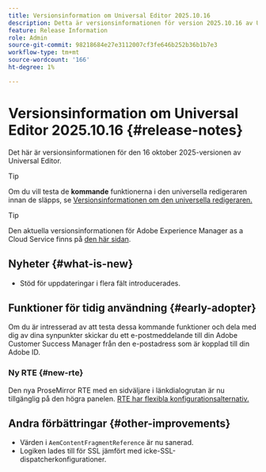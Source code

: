 ```yaml
---
title: Versionsinformation om Universal Editor 2025.10.16
description: Detta är versionsinformationen för version 2025.10.16 av Universal Editor.
feature: Release Information
role: Admin
source-git-commit: 98218684e27e3112007cf3fe646b252b36b1b7e3
workflow-type: tm+mt
source-wordcount: '166'
ht-degree: 1%

---
```



# Versionsinformation om Universal Editor 2025.10.16 {#release-notes}

Det här är versionsinformationen för den 16 oktober 2025-versionen av Universal Editor.

>[!TIP]
>
>Om du vill testa de **kommande** funktionerna i den universella redigeraren innan de släpps, se [Versionsinformationen om den universella redigeraren.](/help/release-notes/universal-editor/preview.md)

>[!TIP]
>
>Den aktuella versionsinformationen för Adobe Experience Manager as a Cloud Service finns på [den här sidan](/help/release-notes/release-notes-cloud/release-notes-current.md).

## Nyheter {#what-is-new}

* Stöd för uppdateringar i flera fält introducerades.

## Funktioner för tidig användning {#early-adopter}

Om du är intresserad av att testa dessa kommande funktioner och dela med dig av dina synpunkter skickar du ett e-postmeddelande till din Adobe Customer Success Manager från den e-postadress som är kopplad till din Adobe ID.

### Ny RTE {#new-rte}

Den nya ProseMirror RTE med en sidväljare i länkdialogrutan är nu tillgänglig på den högra panelen. [RTE har flexibla konfigurationsalternativ.](/help/implementing/universal-editor/configure-rte.md)

## Andra förbättringar {#other-improvements}

* Värden i `AemContentFragmentReference` är nu sanerad.
* Logiken lades till för SSL jämfört med icke-SSL-dispatcherkonfigurationer.
